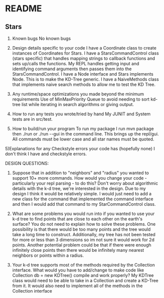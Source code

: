 # README

## Stars

1) Known bugs
	No known bugs
	
2) Design details specific to your code
	I have a Coordinate class to create instances of Coordinates for Stars.
	I have a StarsCommandControl class (stars specific) that handles mapping strings to callback functions and sets up/calls the functions.
	My REPL handles getting input and identifying command arguments then passes them into the StarsCommandControl.
	I have a Node interface and Stars implements Node. This is to make the KD-Tree generic.
	I have a NaiveMethods class that implements naive search methods to allow me to test the KD Tree.
	
3) Any runtime/space optimizations you made beyond the minimum requirements
	Use of MinMaxPriority Queue to avoid needing to sort kd-tree list while iterating in search algorithms or giving output.
	
5) How to run any tests you wrote/tried by hand
	My JUNIT and System tests are in src/test.
	
4) How to build/run your program
	To run my package I run mvn package then ./run or ./run --gui in the command line. This brings up the repl/gui. 
	All commands must be lower case and all star names must be quoted.
	
5)Explanations for any Checkstyle errors your code has (hopefully none)
	I don't think I have and checkstyle errors.

DESIGN QUESTIONS:
1) Suppose that in addition to "neighbors" and "radius" you wanted to support 10+ more commands. How would you change your code - particularly your repl parsing - to do this? Don't worry about algorithmic details with the k-d tree, we're interested in the design.
	Due to my design I think it would be relatively simple. I would just need to add a new class for the command that implemented the command interface and then I would add that command to my StarCommandControl class.

2) What are some problems you would run into if you wanted to use your k-d tree to find points that are close to each other on the earth's surface? You do not need to explain how to solve these problems.
	One possibility is that there would be too many points and the tree would take a long time to construct. Additionally, my tree has not been tested for more or less than 3 dimensions so im not sure it would work for 2d points. Another potential problem could be that if there were enough infinitely close points then there would be infinitely many nearest neighbors or points within a radius.
	
3) Your k-d tree supports most of the methods required by the Collection interface. What would you have to add/change to make code like Collection<Star> db = new KDTree<Star>() compile and work properly?
	My KDTree class would need to be able to take in a Collection<anything that extends Node> and create a KD-Tree from it. It would also need to implement all of the methods in the Collection interface 



